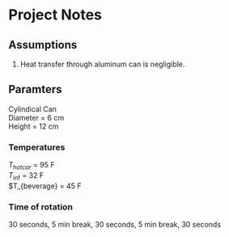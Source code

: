 # Project Notes

## Assumptions

1. Heat transfer through aluminum can is negligible.


## Paramters
Cylindical Can  
Diameter = 6 cm  
Height = 12 cm  

### Temperatures
$T_{hot car}$ = 95 F  
$T_{\inf}$ = 32 F  
$T_{beverage} = 45 F  

### Time of rotation
30 seconds, 5 min break, 30 seconds, 5 min break, 30 seconds  
